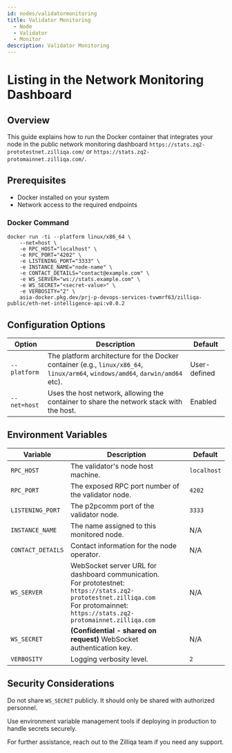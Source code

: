 ```yaml
---
id: nodes/validatormonitoring
title: Validator Monitoring 
  - Node 
  - Validator 
  - Monitor 
description: Validator Monitoring 
---
```


# Listing in the Network Monitoring Dashboard 

## Overview

This guide explains how to run the Docker container that integrates your node in the public network monitoring dashboard `https://stats.zq2-prototestnet.zilliqa.com/` or `https://stats.zq2-protomainnet.zilliqa.com/`.

## Prerequisites
* Docker installed on your system
* Network access to the required endpoints

### Docker Command

```
docker run -ti --platform linux/x86_64 \
    --net=host \
    -e RPC_HOST="localhost" \
    -e RPC_PORT="4202" \
    -e LISTENING_PORT="3333" \
    -e INSTANCE_NAME="node-name" \
    -e CONTACT_DETAILS="contact@example.com" \
    -e WS_SERVER="ws://stats.example.com" \
    -e WS_SECRET="<secret-value>" \
    -e VERBOSITY="2" \
    asia-docker.pkg.dev/prj-p-devops-services-tvwmrf63/zilliqa-public/eth-net-intelligence-api:v0.0.2
```

## Configuration Options

| Option       | Description                                                                               | Default      |
| ------------ | ----------------------------------------------------------------------------------------- | ------------ |
| `--platform` | The platform architecture for the Docker container (e.g., `linux/x86_64`, `linux/arm64`, `windows/amd64`, `darwin/amd64` etc). | User-defined |
| `--net=host` | Uses the host network, allowing the container to share the network stack with the host.  | Enabled      |



## Environment Variables

| Variable          | Description                                                          | Default     |
| ----------------- | -------------------------------------------------------------------- | ----------- |
| `RPC_HOST`        | The validator's node host machine.                                   | `localhost` |
| `RPC_PORT`        | The exposed RPC port number of the validator node.                   | `4202`      |
| `LISTENING_PORT`  | The p2pcomm port of the validator node.                              | `3333`      |
| `INSTANCE_NAME`   | The name assigned to this monitored node.                            | N/A         |
| `CONTACT_DETAILS` | Contact information for the node operator.                           | N/A         |
| `WS_SERVER`       | WebSocket server URL for dashboard communication.<br>For prototestnet: `https://stats.zq2-prototestnet.zilliqa.com` <br>For protomainnet: `https://stats.zq2-protomainnet.zilliqa.com` | N/A |
| `WS_SECRET`       | **(Confidential - shared on request)** WebSocket authentication key. | N/A         |
| `VERBOSITY`       | Logging verbosity level.                                             | `2`         |


## Security Considerations

Do not share `WS_SECRET` publicly. It should only be shared with authorized personnel.

Use environment variable management tools if deploying in production to handle secrets securely.


For further assistance, reach out to the Zilliqa team if you need any support.

